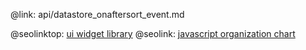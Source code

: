 @link: api/datastore_onaftersort_event.md

@seolinktop: [ui widget library](https://webix.com)
@seolink: [javascript organization chart](https://webix.com/widget/organogram/)